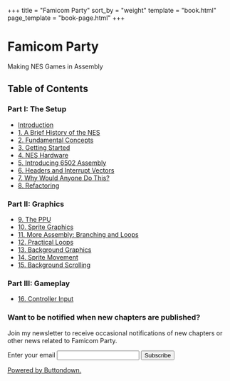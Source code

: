 +++
title = "Famicom Party"
sort_by = "weight"
template = "book.html"
page_template = "book-page.html"
+++

# Famicom Party
<p class="subtitle">Making NES Games in Assembly</p>

## Table of Contents

### Part I: The Setup

- [Introduction](@/book/00-introduction/index.md)
- [1. A Brief History of the NES](@/book/01-briefhistory/index.md)
- [2. Fundamental Concepts](@/book/02-fundamentalconcepts/index.md)
- [3. Getting Started](@/book/03-gettingstarted/index.md)
- [4. NES Hardware](@/book/04-hardwareoverview/index.md)
- [5. Introducing 6502 Assembly](@/book/05-6502assembly/index.md)
- [6. Headers and Interrupt Vectors](@/book/06-headersinterruptvectors/index.md)
- [7. Why Would Anyone Do This?](@/book/07-whydothis/index.md)
- [8. Refactoring](@/book/08-refactoring/index.md)

### Part II: Graphics

- [9. The PPU](@/book/09-theppu/index.md)
- [10. Sprite Graphics](@/book/10-spritegraphics/index.md)
- [11. More Assembly: Branching and Loops](@/book/11-branchingandloops/index.md)
- [12. Practical Loops](@/book/12-practicalloops/index.md)
- [13. Background Graphics](@/book/13-backgroundgraphics/index.md)
- [14. Sprite Movement](@/book/14-spritemovement/index.md)
- [15. Background Scrolling](@/book/15-scrolling/index.md)

### Part III: Gameplay

- [16. Controller Input](@/book/16-input/index.md)

### Want to be notified when new chapters are published?

Join my newsletter to receive occasional notifications of new chapters or
other news related to Famicom Party.

<form
  action="https://buttondown.email/api/emails/embed-subscribe/famicomparty"
  method="post"
  target="popupwindow"
  onsubmit="window.open('https://buttondown.email/famicomparty', 'popupwindow')"
  class="embeddable-buttondown-form"
>
  <label for="bd-email">Enter your email</label>
  <input type="email" name="email" id="bd-email" />
  <input type="hidden" value="1" name="embed" />
  <input type="submit" value="Subscribe" />
  <p class="buttondown-disclaimer">
    <a href="https://buttondown.email" target="_blank">Powered by Buttondown.</a>
  </p>
</form>
